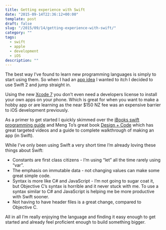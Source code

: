 ```yaml
---
title: Getting experience with Swift
date: "2015-09-14T22:36:12+00:00"
template: post
draft: false
slug: "/2015/09/14/getting-experience-with-swift/"
category: ""
tags:
  - swift
  - apple
  - development
  - iOS
description: ""
---
```


The best way I’ve found to learn new programming languages is simply to start using them. So when I had an <a href="https://github.com/andrewjamesford/FlightFareFinder">app idea</a> I wanted to itch I decided to use Swift 2 and jump straight in.

Using the new <a href="https://developer.apple.com/xcode/download/">Xcode 7</a> you don’t even need a developers license to install your own apps on your phone. Which is great for when you want to make a hobby app or are learning as the near $150 NZ fee was an expensive barrier to iOS development previously.

As a primer to get started I quickly skimmed over the <a href="https://itunes.apple.com/us/book/swift-programming-language/id1002622538?mt=11">iBooks swift programming guide</a> and Meng To’s great book <a href="https://designcode.io">Design + Code</a> which has great targeted videos and a guide to complete walkthrough of making an app (in Swift).

While I’ve only been using Swift a very short time I’m already loving these things about Swift:

<ul>
<li>Constants are first class citizens - I’m using “let” all the time rarely using “var”.</li>
<li>The emphasis on immutable data - not changing values can make some great simple code.</li>
<li>Syntax is more like C# and JavaScript - I’m not going to sugar coat it, but Objective C’s syntax is horrible and it never stuck with me. To use a syntax similar to C# and JavaScript  is helping me be more productive with Swift sooner.</li>
<li>Not having to have header files is a great change, compared to Objective C.</li>
</ul>

All in all I’m really enjoying the language and finding it easy enough to get started and already feel proficient enough to build something bigger.
